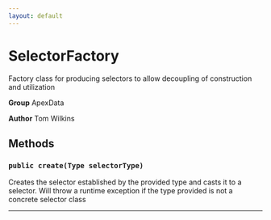 ```yaml
---
layout: default
---
```

# SelectorFactory

Factory class for producing selectors to allow decoupling of construction
and utilization


**Group** ApexData


**Author** Tom Wilkins

## Methods
### `public create(Type selectorType)`

Creates the selector established by the provided type and casts it to a selector. Will throw a runtime exception if the type provided is not a concrete selector class

---

